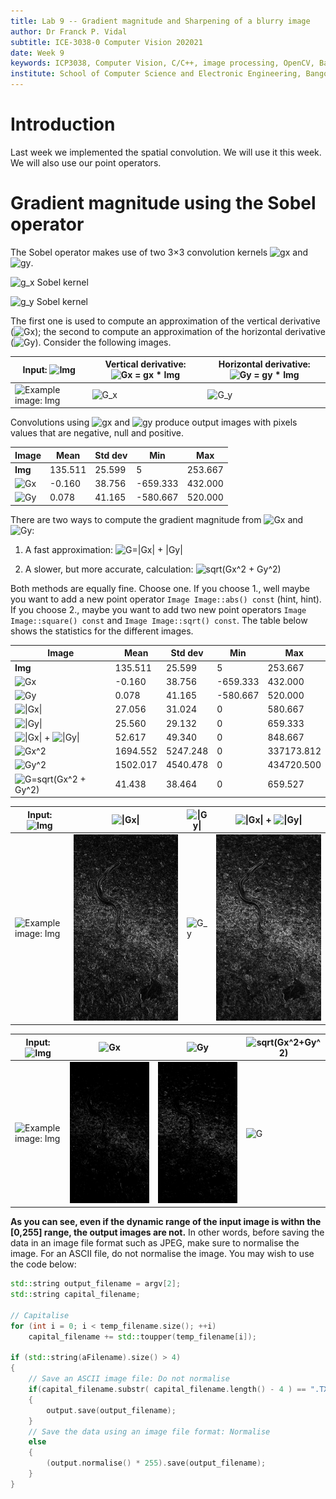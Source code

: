 ```yaml
---
title: Lab 9 -- Gradient magnitude and Sharpening of a blurry image
author: Dr Franck P. Vidal
subtitle: ICE-3038-0 Computer Vision 202021
date: Week 9
keywords: ICP3038, Computer Vision, C/C++, image processing, OpenCV, Bangor University, School of Computer Science and Electronic Engineering
institute: School of Computer Science and Electronic Engineering, Bangor University
---
```


# Introduction

Last week we implemented the spatial convolution. We will use it this week. We will also use our point operators.

# Gradient magnitude using the Sobel operator

The Sobel operator makes use of two 3×3 convolution kernels <img src="https://render.githubusercontent.com/render/math?math=\mathrm{g}_x" alt="gx" /> and <img src="https://render.githubusercontent.com/render/math?math=\mathrm{g}_y" alt="gy" />.

![$g_x$ Sobel kernel](img/g_x.png)
<!-- mathbf{g}_x=\left[\begin{array}{ccc}+1&0&-1\\+2&0&-2\\+1&0&-1\\\end{array}\right]" alt="g_x Sobel kernel" /> -->

![$g_y$ Sobel kernel](img/g_y.png)
<!-- \mathbf{G}_y=\left[\begin{array}{ccc}+1&+2&+1\\0&0&0\\-1&-2&-1\\\end{array}\right]-->

The first one is used to compute an approximation of the vertical derivative (<img src="https://render.githubusercontent.com/render/math?math=\mathrm{G}_x" alt="Gx" />); the second to compute an approximation of the horizontal derivative (<img src="https://render.githubusercontent.com/render/math?math=\mathrm{G}_y" alt="Gy" />).
Consider the following images.

|  Input: <img src="https://render.githubusercontent.com/render/math?math=\mathrm{Img}" alt="Img" /> | Vertical derivative: <img src="https://render.githubusercontent.com/render/math?math=\mathrm{G}_x=\mathrm{g}_x * \mathrm{Img}" alt="Gx = gx * Img" /> | Horizontal derivative: <img src="https://render.githubusercontent.com/render/math?math=\mathrm{G}_y=\mathrm{g}_y * \mathrm{Img}" alt="Gy = gy * Img" /> |
|-------|-------|-------|
![Example image: Img](img/Img.png) | ![$G_x$](img/vertical-derivative.png) |![$G_y$](img/horizontal-derivative.png)|

Convolutions using <img src="https://render.githubusercontent.com/render/math?math=\mathrm{g}_x" alt="gx" /> and <img src="https://render.githubusercontent.com/render/math?math=\mathrm{g}_y" alt="gy" /> produce output images with pixels values that are negative, null and positive.

| Image  | Mean    | Std dev | Min      | Max     |
|--------|---------|---------|----------|---------|
| **Img**| 135.511 | 25.599  | 5        | 253.667 |
| <img src="https://render.githubusercontent.com/render/math?math=\mathrm{G}_x" alt="Gx" /> | -0.160  | 38.756  | -659.333 | 432.000 |
| <img src="https://render.githubusercontent.com/render/math?math=\mathrm{G}_y" alt="Gy" /> | 0.078   | 41.165  | -580.667 | 520.000 |

There are two ways to compute the gradient magnitude from <img src="https://render.githubusercontent.com/render/math?math=\mathrm{G}_x" alt="Gx" /> and <img src="https://render.githubusercontent.com/render/math?math=\mathrm{G}_y" alt="Gy" />:

1. A fast approximation: ![G=|Gx| + |Gy|](img/G-abs.png)
<!-- <img src="https://render.githubusercontent.com/render/math?math=\mathrm{G} = |\mathrm{G}_x| + |\mathrm{G}_y|" alt="G=|Gx| + |Gy|" /> -->

2. A slower, but more accurate, calculation: ![sqrt(Gx^2 + Gy^2)](img/G-square.png)
<!-- <img src="https://render.githubusercontent.com/render/math?math=\mathrm{G} = \sqrt{\mathrm{G}_x^2 + \mathrm{G}_y^2}" alt="G=sqrt(Gx^2 + Gy^2)" /> -->

Both methods are equally fine. Choose one.
If you choose 1., well maybe you want to add a new point operator `Image Image::abs() const` (hint, hint).
If you choose 2., maybe you want to add two new point operators `Image Image::square() const` and `Image Image::sqrt() const`.
The table below shows the statistics for the different images.

| Image  | Mean    | Std dev | Min      | Max     |
|--------|---------|---------|----------|---------|
| **Img**| 135.511 | 25.599  | 5        | 253.667 |
| <img src="https://render.githubusercontent.com/render/math?math=\mathrm{G}_x" alt="Gx" /> | -0.160  | 38.756  | -659.333 | 432.000 |
| <img src="https://render.githubusercontent.com/render/math?math=\mathrm{G}_y" alt="Gy" /> | 0.078   | 41.165  | -580.667 | 520.000 |
| <img src="https://render.githubusercontent.com/render/math?math=\|\mathrm{G}_x\|" alt="\|Gx\|" /> | 27.056 | 31.024 |0 |580.667 |
| <img src="https://render.githubusercontent.com/render/math?math=\|\mathrm{G}_y\|" alt="\|Gy\|" /> | 25.560 | 29.132 | 0 | 659.333 |
| <img src="https://render.githubusercontent.com/render/math?math=\|\mathrm{G}_x\|" alt="\|Gx\|" /> + <img src="https://render.githubusercontent.com/render/math?math=\|\mathrm{G}_y\|" alt="\|Gy\|" /> | 52.617 | 49.340 | 0 | 848.667 |
| <img src="https://render.githubusercontent.com/render/math?math=\mathrm{G}_x^2" alt="Gx^2" /> | 1694.552 | 5247.248 | 0 | 337173.812 |
| <img src="https://render.githubusercontent.com/render/math?math=\mathrm{G}_y^2" alt="Gy^2" /> | 1502.017 | 4540.478 | 0 | 434720.500 |
| <img src="https://render.githubusercontent.com/render/math?math=\sqrt{\mathrm{G}_x^2 + \mathrm{G}_y^2}" alt="G=sqrt(Gx^2 + Gy^2)" /> |  41.438 | 38.464 | 0 | 659.527 |


|  Input: <img src="https://render.githubusercontent.com/render/math?math=\mathrm{Img}" alt="Img" /> | <img src="https://render.githubusercontent.com/render/math?math=\|\mathrm{G}_x=\|" alt="\|Gx\|" /> | <img src="https://render.githubusercontent.com/render/math?math=\|\mathrm{G}_y\|" alt="\|Gy\|" /> |<img src="https://render.githubusercontent.com/render/math?math=\|\mathrm{G}_x\|" alt="\|Gx\|" /> + <img src="https://render.githubusercontent.com/render/math?math=\|\mathrm{G}_y\|" alt="\|Gy\|" /> |
|-------|-------|-------|-------|
![Example image: Img](img/Img.png) | ![$G_x$](img/vertical-derivative-abs.png) |![$G_y$](img/horizontal-derivative-abs.png) |![$G$](img/img-G-abs.png)|


|  Input: <img src="https://render.githubusercontent.com/render/math?math=\mathrm{Img}" alt="Img" /> | <img src="https://render.githubusercontent.com/render/math?math=\mathrm{G}_x^2=" alt="Gx" /> | <img src="https://render.githubusercontent.com/render/math?math=\mathrm{G}_y^2" alt="Gy" /> |<img src="https://render.githubusercontent.com/render/math?math=\sqrt{\mathrm{G}_x^2+\mathrm{G}_y^2}" alt="sqrt(Gx^2+Gy^2)" /> |
|-------|-------|-------|-------|
![Example image: Img](img/Img.png) | ![$G_x^2$](img/vertical-derivative-square.png) |![$G_y^2$](img/horizontal-derivative-square.png) |![$G$](img/img-G-square.png)|


**As you can see, even if the dynamic range of the input image is withn the [0,255] range, the output images are not.** In other words, before saving the data in an image file format such as JPEG, make sure to normalise the image. For an ASCII file, do not normalise the image. You may wish to use the code below:

```cpp
std::string output_filename = argv[2];
std::string capital_filename;

// Capitalise
for (int i = 0; i < temp_filename.size(); ++i)
    capital_filename += std::toupper(temp_filename[i]);

if (std::string(aFilename).size() > 4)
{
    // Save an ASCII image file: Do not normalise
    if(capital_filename.substr( capital_filename.length() - 4 ) == ".TXT")
    {
        output.save(output_filename);
    }
    // Save the data using an image file format: Normalise
    else
    {
        (output.normalise() * 255).save(output_filename);
    }
}
```
